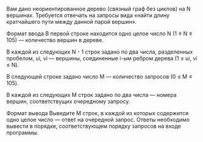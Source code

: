Вам дано неориентированное дерево (связный граф без циклов) на N вершинах. Требуется отвечать на запросы вида «найти длину кратчайшего пути между данной парой вершин».

Формат ввода
В первой строке находится одно целое число N (1 ≤ N ≤ 105) — количество вершин в дереве.

В каждой из следующих N - 1 строк задано по два числа, разделенных пробелом, ui, vi  — вершины, соединенные i-ым ребром дерева (1 ≤ ui, vi ≤ N).

В следующей строке задано число M — количество запросов (0 ≤ M ≤ 105).

В каждой из следующих M строк задано по два числа — номера вершин, соответствущих очередному запросу.

Формат вывода
Выведите M строк, в каждой из которых содержится одно целое число — ответ на очередной запрос. Ответы необходимо вывести в порядке, соответствующем порядку запросов на входе программы.
